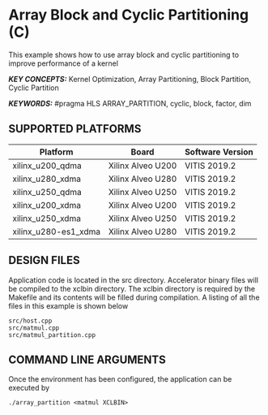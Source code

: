 Array Block and Cyclic Partitioning (C)
======================

This example shows how to use array block and cyclic partitioning to improve performance of a kernel

***KEY CONCEPTS:*** Kernel Optimization, Array Partitioning, Block Partition, Cyclic Partition

***KEYWORDS:*** #pragma HLS ARRAY_PARTITION, cyclic, block, factor, dim

## SUPPORTED PLATFORMS
Platform | Board             | Software Version
---------|-------------------|-----------------
xilinx_u200_qdma|Xilinx Alveo U200|VITIS 2019.2
xilinx_u280_xdma|Xilinx Alveo U280|VITIS 2019.2
xilinx_u250_qdma|Xilinx Alveo U250|VITIS 2019.2
xilinx_u200_xdma|Xilinx Alveo U200|VITIS 2019.2
xilinx_u250_xdma|Xilinx Alveo U250|VITIS 2019.2
xilinx_u280-es1_xdma|Xilinx Alveo U280|VITIS 2019.2


##  DESIGN FILES
Application code is located in the src directory. Accelerator binary files will be compiled to the xclbin directory. The xclbin directory is required by the Makefile and its contents will be filled during compilation. A listing of all the files in this example is shown below

```
src/host.cpp
src/matmul.cpp
src/matmul_partition.cpp
```

##  COMMAND LINE ARGUMENTS
Once the environment has been configured, the application can be executed by
```
./array_partition <matmul XCLBIN>
```

